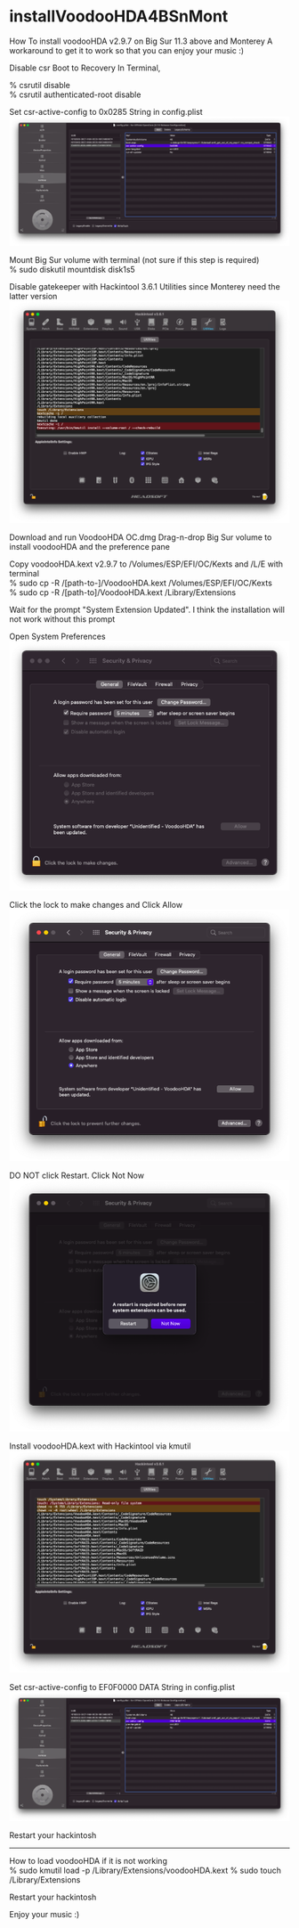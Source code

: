 # installVoodooHDA4BSnMont
How To install voodooHDA v2.9.7 on Big Sur 11.3 above and Monterey
A workaround to get it to work so that you can enjoy your music :)

Disable csr
Boot to Recovery
In Terminal,

% csrutil disable  
% csrutil authenticated-root disable

Set csr-active-config to 0x0285 String in config.plist
![Screenshot](https://github.com/yahgoo/installVoodooHDA4BSnMont/blob/main/img/Screenshot%202021-07-02%20at%2011.19.57%20AM.png)

Mount Big Sur volume with terminal (not sure if this step is required)  
% sudo diskutil mountdisk disk1s5

Disable gatekeeper with Hackintool 3.6.1 Utilities since Monterey need the latter version 
![Screenshot](https://github.com/yahgoo/installVoodooHDA4BSnMont/blob/main/img/Screenshot%202021-07-02%20at%2011.39.53%20AM.png)

Download and run VoodooHDA OC.dmg
Drag-n-drop Big Sur volume to install voodooHDA and the preference pane

Copy voodooHDA.kext v2.9.7 to /Volumes/ESP/EFI/OC/Kexts and /L/E with terminal  
% sudo cp -R /[path-to-]/VoodooHDA.kext /Volumes/ESP/EFI/OC/Kexts  
% sudo cp -R /[path-to]/VoodooHDA.kext /Library/Extensions

Wait for the prompt "System Extension Updated". I think the installation will not work without this prompt

Open System Preferences
![Screenshot](https://github.com/yahgoo/installVoodooHDA4BSnMont/blob/main/img/Screenshot%202021-07-02%20at%2011.52.39%20AM.png)

Click the lock to make changes and Click Allow
![Screenshot](https://github.com/yahgoo/installVoodooHDA4BSnMont/blob/main/img/Screenshot%202021-07-02%20at%2011.54.00%20AM.png)

DO NOT click Restart. Click Not Now
![Screenshot](https://github.com/yahgoo/installVoodooHDA4BSnMont/blob/main/img/Screenshot%202021-07-02%20at%2011.54.29%20AM.png)

Install voodooHDA.kext with Hackintool via kmutil
![Screenshot](https://github.com/yahgoo/installVoodooHDA4BSnMont/blob/main/img/Screenshot%202021-07-02%20at%2011.57.55%20AM.png)

Set csr-active-config to EF0F0000 DATA String in config.plist
![Screenshot](https://github.com/yahgoo/installVoodooHDA4BSnMont/blob/main/img/Screenshot%202021-07-02%20at%201.47.08%20PM.png)

Restart your hackintosh


--------
How to load voodooHDA if it is not working  
% sudo kmutil load -p /Library/Extensions/voodooHDA.kext
% sudo touch /Library/Extensions

Restart your hackintosh

Enjoy your music :)